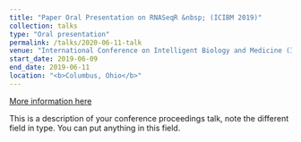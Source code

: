 ```yaml
---
title: "Paper Oral Presentation on RNASeqR &nbsp; (ICIBM 2019)"
collection: talks
type: "Oral presentation"
permalink: /talks/2020-06-11-talk
venue: "International Conference on Intelligent Biology and Medicine (ICIBM 2019)"
start_date: 2019-06-09
end_date: 2019-06-11
location: "<b>Columbus, Ohio</b>"
---
```


[More information here](https://icibm2019.org/index.htm)

This is a description of your conference proceedings talk, note the different field in type. You can put anything in this field.
